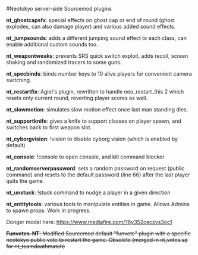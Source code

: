 #Neotokyo server-side Sourcemod plugins

**nt_ghostcapsfx**: special effects on ghost cap or end of round (ghost explodes, can also damage player) and various added sound effects.

**nt_jumpsounds**: adds a different jumping sound effect to each class, can enable additional custom sounds too.

**nt_weapontweaks**: prevents SRS quick switch exploit, adds recoil, screen shaking and randomized tracers to some guns.

**nt_specbinds**: binds number keys to 10 alive players for convenient camera switching.

**nt_restartfix**: Agiel's plugin, rewritten to handle neo_restart_this 2 which resets only current round, reverting player scores as well.

**nt_slowmotion**: simulates slow motion effect once last man standing dies.

**nt_supportknife**: gives a knife to support classes on player spawn, and switches back to first weapon slot.

**nt_cyborgvision**: !vision to disable cyborg vision (which is enabled by default)

**nt_console**: !console to open console, and kill command blocker

**nt_randomserverpassword**: sets a random password on request (public command) and resets to the default password (line 66) after the last player quits the game.

**nt_unstuck**: !stuck command to nudge a player in a given direction

**nt_entitytools**: various tools to manipulate entities in game. Allows Admins to spawn props. Work in progress.

Donger model here: https://www.mediafire.com/?6y352ceczvs3oc1

~~**Funvotes-NT**: Modified Sourcemod default "funvote" plugin with a specific neotokyo public vote to restart the game. Obsolete (merged in nt_votes.sp for nt_teamdeathmatch)~~
